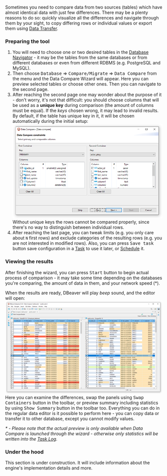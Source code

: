 Sometimes you need to compare data from two sources (tables) which have almost identical data with just few differences.
There may be a plenty reasons to do so: quickly visualize all the differences and navigate through them by your sight,
to copy differing rows or individual values or export them using [Data Transfer](Data-transfer). 

### Preparing the tool
1. You will need to choose one or two desired tables in the [Database Navigator](Database-Navigator) - it may be the
   tables from the same databases or from different databases or even from different RDBMS (e.g. PostgreSQL and MySQL).
2. Then choose <kbd>Database</kbd> &rArr; <kbd>Compare/Migrate</kbd> &rArr; <kbd>Data Compare</kbd> from the menu and the
   Data Compare Wizard will appear. Here you can preview selected tables or choose other ones. Then you can navigate
   to the second page.
3. After reaching the second page one may wonder about the purpose of it - don't worry, it's not that difficult: you
   should choose columns that will be used as a **unique key** during comparison (the amount of columns must be equal).
   If the _keys_ chosen wrong, it may lead to invalid results. By default, if the table has unique key in it, it will
   be chosen automatically during the initial setup:
   ![](images/ug/tools/data-compare-wizard-constraints.png)
   Without unique keys the rows cannot be compared properly, since there's no way to distinguish between individual rows.
4. After reaching the last page, you can tweak limits (e.g. you only care about `N` first rows) and exclude categories
   of the resulting rows (e.g. you are not interested in modified rows). Also, you can press <kbd>Save task</kbd> button
   save configuration in a [Task](Task-Management) to use it later, or [Schedule](Task-Scheduler) it.

### Viewing the results
After finishing the wizard, you can press <kbd>Start</kbd> button to begin actual process of comparison - it may take
some time depending on the databases you're comparing, the amount of data in them, and your network speed (*).

When the results are ready, DBeaver will play _beep_ sound, and the editor will open:
![](images/ug/tools/data-compare-editor.png)
Here you can examine the differences, swap the panels using <kbd>Swap Containers</kbd> button in the toolbar,
or preview summary including statistics by using <kbd>Show Summary</kbd> button in the toolbar too. Everything you can
do in the regular data editor is it possible to perform here - you can copy data or transfer it to other database, except
you cannot modify values.

_* - Please note that the actual preview is only available when Data Compare is launched through the wizard - otherwise only
statistics will be written into the [Task Log](Task-Management#Execution-log)._

### Under the hood
This section is under construction. It will include information about the engine's implementation details and more.